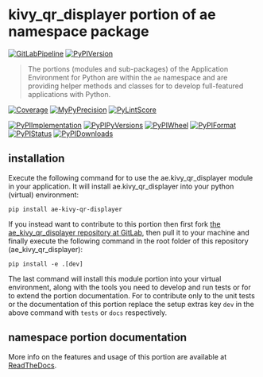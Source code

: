 <!--
  THIS FILE IS EXCLUSIVELY MAINTAINED IN THE NAMESPACE ROOT PACKAGE. CHANGES HAVE TO BE DONE THERE.
  All changes will be deployed automatically to all the portions of this namespace package.
-->
# kivy_qr_displayer portion of ae namespace package

[![GitLabPipeline](https://img.shields.io/gitlab/pipeline/ae-group/ae_kivy_qr_displayer/master?logo=python)](
    https://gitlab.com/ae-group/ae_kivy_qr_displayer)
[![PyPIVersion](https://img.shields.io/pypi/v/ae_kivy_qr_displayer)](
    https://pypi.org/project/ae-kivy-qr-displayer/#history)

>The portions (modules and sub-packages) of the Application Environment for Python are within
the `ae` namespace and are providing helper methods and classes for to develop
full-featured applications with Python.

[![Coverage](https://ae-group.gitlab.io/ae_kivy_qr_displayer/coverage.svg)](
    https://ae-group.gitlab.io/ae_kivy_qr_displayer/coverage/ae_kivy_qr_displayer_py.html)
[![MyPyPrecision](https://ae-group.gitlab.io/ae_kivy_qr_displayer/mypy.svg)](
    https://ae-group.gitlab.io/ae_kivy_qr_displayer/lineprecision.txt)
[![PyLintScore](https://ae-group.gitlab.io/ae_kivy_qr_displayer/pylint.svg)](
    https://ae-group.gitlab.io/ae_kivy_qr_displayer/pylint.log)

[![PyPIImplementation](https://img.shields.io/pypi/implementation/ae_kivy_qr_displayer)](
    https://pypi.org/project/ae-kivy-qr-displayer/)
[![PyPIPyVersions](https://img.shields.io/pypi/pyversions/ae_kivy_qr_displayer)](
    https://pypi.org/project/ae-kivy-qr-displayer/)
[![PyPIWheel](https://img.shields.io/pypi/wheel/ae_kivy_qr_displayer)](
    https://pypi.org/project/ae-kivy-qr-displayer/)
[![PyPIFormat](https://img.shields.io/pypi/format/ae_kivy_qr_displayer)](
    https://pypi.org/project/ae-kivy-qr-displayer/)
[![PyPIStatus](https://img.shields.io/pypi/status/ae_kivy_qr_displayer)](
    https://libraries.io/pypi/ae-kivy-qr-displayer)
[![PyPIDownloads](https://img.shields.io/pypi/dm/ae_kivy_qr_displayer)](
    https://pypi.org/project/ae-kivy-qr-displayer/#files)


## installation


Execute the following command for to use the ae.kivy_qr_displayer module in your
application. It will install ae.kivy_qr_displayer into your python (virtual) environment:
 
```shell script
pip install ae-kivy-qr-displayer
```

If you instead want to contribute to this portion then first fork
[the ae_kivy_qr_displayer repository at GitLab](https://gitlab.com/ae-group/ae_kivy_qr_displayer "ae.kivy_qr_displayer code repository"),
then pull it to your machine and finally execute the following command in the root folder
of this repository (ae_kivy_qr_displayer):

```shell script
pip install -e .[dev]
```

The last command will install this module portion into your virtual environment, along with
the tools you need to develop and run tests or for to extend the portion documentation.
For to contribute only to the unit tests or the documentation of this portion replace
the setup extras key `dev` in the above command with `tests` or `docs` respectively.


## namespace portion documentation

More info on the features and usage of this portion are available at
[ReadTheDocs](https://ae.readthedocs.io/en/latest/_autosummary/ae.kivy_qr_displayer.html#module-ae.kivy_qr_displayer
"ae_kivy_qr_displayer documentation").

<!-- Common files version 0.1.66 deployed version 0.1.0 (with 0.1.66)
     to https://gitlab.com/ae-group as ae_kivy_qr_displayer module as well as
     to https://ae-group.gitlab.io with CI check results as well as
     to https://pypi.org/project/ae-kivy-qr-displayer as namespace portion ae-kivy-qr-displayer.
-->
